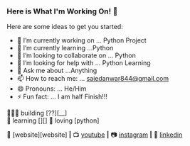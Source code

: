 ### Here is What I'm Working On! 👋

<!--
**Saied979/saied979** is a ✨ _special_ ✨ repository because its `README.md` (this file) appears on your GitHub profile.
-->
Here are some ideas to get you started:

- 🔭 I’m currently working on ... Python Project
- 🌱 I’m currently learning ...Python
- 👯 I’m looking to collaborate on ... Python
- 🤔 I’m looking for help with ... Python Learning
- 💬 Ask me about ...Anything
- 📫 How to reach me: ... saiedanwar844@gmail.com
- 😄 Pronouns: ... He/Him
- ⚡ Fun fact: ... I am half Finish!!!


👨🏼‍💻 building [??][__]  
🧠 learning [][]
💜 loving [python] 

🏡 [website][website] **|** 
📺 [youtube][youtube] **|** 
📷 [instagram][instagram] **|** 
👔 [linkedin][linkedin]

[youtube]: https://youtube.com/
[instagram]: https://instagram.com/
[linkedin]: https://linkedin.com/in/
[facebook]: https://www.facebook.com/Saied.A.CR7/

